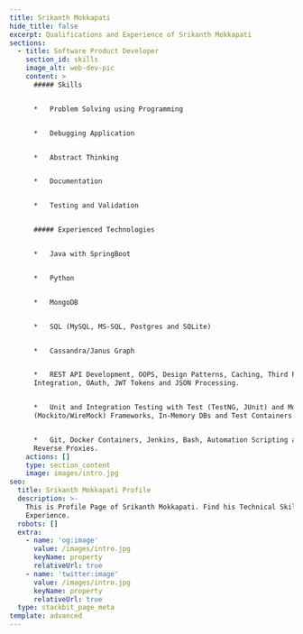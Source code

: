 ```yaml
---
title: Srikanth Mokkapati
hide_title: false
excerpt: Qualifications and Experience of Srikanth Mokkapati
sections:
  - title: Software Product Developer
    section_id: skills
    image_alt: web-dev-pic
    content: >
      ##### Skills


      *   Problem Solving using Programming


      *   Debugging Application


      *   Abstract Thinking


      *   Documentation


      *   Testing and Validation


      ##### Experienced Technologies


      *   Java with SpringBoot


      *   Python


      *   MongoDB


      *   SQL (MySQL, MS-SQL, Postgres and SQLite)


      *   Cassandra/Janus Graph


      *   REST API Development, OOPS, Design Patterns, Caching, Third Party API
      Integration, OAuth, JWT Tokens and JSON Processing.


      *   Unit and Integration Testing with Test (TestNG, JUnit) and Mocking
      (Mockito/WireMock) Frameworks, In-Memory DBs and Test Containers.


      *   Git, Docker Containers, Jenkins, Bash, Automation Scripting and
      Reverse Proxies.
    actions: []
    type: section_content
    image: images/intro.jpg
seo:
  title: Srikanth Mokkapati Profile
  description: >-
    This is Profile Page of Srikanth Mokkapati. Find his Technical Skills and
    Experience.
  robots: []
  extra:
    - name: 'og:image'
      value: /images/intro.jpg
      keyName: property
      relativeUrl: true
    - name: 'twitter:image'
      value: /images/intro.jpg
      keyName: property
      relativeUrl: true
  type: stackbit_page_meta
template: advanced
---
```

